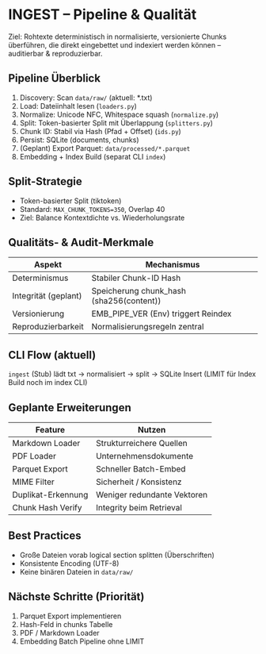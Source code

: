 # INGEST – Pipeline & Qualität

Ziel: Rohtexte deterministisch in normalisierte, versionierte Chunks überführen, die direkt eingebettet und indexiert werden können – auditierbar & reproduzierbar.

## Pipeline Überblick
1. Discovery: Scan `data/raw/` (aktuell: *.txt)
2. Load: Dateiinhalt lesen (`loaders.py`)
3. Normalize: Unicode NFC, Whitespace squash (`normalize.py`)
4. Split: Token-basierter Split mit Überlappung (`splitters.py`)
5. Chunk ID: Stabil via Hash (Pfad + Offset) (`ids.py`)
6. Persist: SQLite (documents, chunks)
7. (Geplant) Export Parquet: `data/processed/*.parquet`
8. Embedding + Index Build (separat CLI `index`)

## Split-Strategie
- Token-basierter Split (tiktoken)
- Standard: `MAX_CHUNK_TOKENS=350`, Overlap 40
- Ziel: Balance Kontextdichte vs. Wiederholungsrate

## Qualitäts- & Audit-Merkmale
| Aspekt | Mechanismus |
|--------|-------------|
| Determinismus | Stabiler Chunk-ID Hash
| Integrität (geplant) | Speicherung chunk_hash (sha256(content))
| Versionierung | EMB_PIPE_VER (Env) triggert Reindex
| Reproduzierbarkeit | Normalisierungsregeln zentral

## CLI Flow (aktuell)
`ingest` (Stub) lädt txt → normalisiert → split → SQLite Insert (LIMIT für Index Build noch im index CLI)

## Geplante Erweiterungen
| Feature | Nutzen |
|---------|-------|
| Markdown Loader | Strukturreichere Quellen
| PDF Loader | Unternehmensdokumente
| Parquet Export | Schneller Batch-Embed
| MIME Filter | Sicherheit / Konsistenz
| Duplikat-Erkennung | Weniger redundante Vektoren
| Chunk Hash Verify | Integrity beim Retrieval

## Best Practices
- Große Dateien vorab logical section splitten (Überschriften)
- Konsistente Encoding (UTF-8)
- Keine binären Dateien in `data/raw/`

## Nächste Schritte (Priorität)
1. Parquet Export implementieren
2. Hash-Feld in chunks Tabelle
3. PDF / Markdown Loader
4. Embedding Batch Pipeline ohne LIMIT
